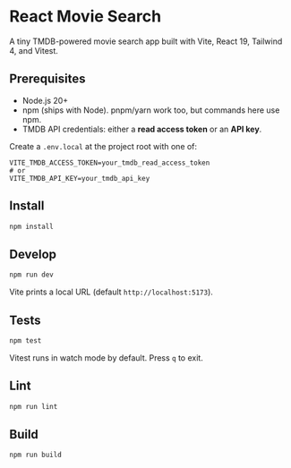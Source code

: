 # React Movie Search

A tiny TMDB-powered movie search app built with Vite, React 19, Tailwind 4, and Vitest.

## Prerequisites

- Node.js 20+
- npm (ships with Node). pnpm/yarn work too, but commands here use npm.
- TMDB API credentials: either a **read access token** or an **API key**.

Create a `.env.local` at the project root with one of:

```
VITE_TMDB_ACCESS_TOKEN=your_tmdb_read_access_token
# or
VITE_TMDB_API_KEY=your_tmdb_api_key
```

## Install

```bash
npm install
```

## Develop

```bash
npm run dev
```

Vite prints a local URL (default `http://localhost:5173`).

## Tests

```bash
npm test
```

Vitest runs in watch mode by default. Press `q` to exit.

## Lint

```bash
npm run lint
```

## Build

```bash
npm run build
```

